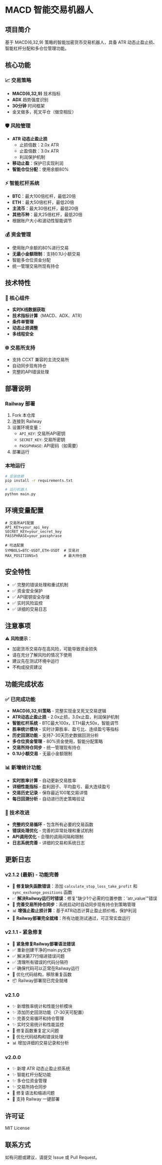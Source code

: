 # MACD 智能交易机器人

## 项目简介
基于 MACD(6,32,9) 策略的智能加密货币交易机器人，具备 ATR 动态止盈止损、智能杠杆分配和多仓位管理功能。

## 核心功能

### 📈 交易策略
- **MACD(6,32,9)** 技术指标
- **ADX** 趋势强度识别
- **30分钟** 时间框架
- 金叉做多，死叉平仓（做空相反）

### 🛡️ 风险管理
- **ATR 动态止盈止损**
  - 止损倍数：2.0x ATR
  - 止盈倍数：3.0x ATR
  - 利润保护机制
- **移动止盈**：保护已实现利润
- **智能仓位分配**：使用余额80%

### ⚡ 智能杠杆系统
- **BTC**：最大100倍杠杆，最低20倍
- **ETH**：最大50倍杠杆，最低20倍
- **主流币**：最大30倍杠杆，最低20倍
- **其他币种**：最大25倍杠杆，最低20倍
- 根据账户大小和波动性智能调节

### 💰 资金管理
- 使用账户余额的80%进行交易
- **无最小金额限制**：支持0.1U小额交易
- 智能多仓位资金分配
- 统一管理交易所现有持仓

## 技术特性

### 🔧 核心组件
- **实时K线数据获取**
- **技术指标计算**（MACD、ADX、ATR）
- **条件单管理**
- **动态止损调整**
- **多线程安全**

### 🌐 交易所支持
- 支持 CCXT 兼容的主流交易所
- 自动同步现有持仓
- 完整的API错误处理

## 部署说明

### Railway 部署
1. Fork 本仓库
2. 连接到 Railway
3. 设置环境变量：
   - `API_KEY`: 交易所API密钥
   - `SECRET_KEY`: 交易所密钥
   - `PASSPHRASE`: API密码（如需要）
4. 部署运行

### 本地运行
```bash
# 安装依赖
pip install -r requirements.txt

# 运行机器人
python main.py
```

## 环境变量配置

```env
# 交易所API配置
API_KEY=your_api_key
SECRET_KEY=your_secret_key
PASSPHRASE=your_passphrase

# 可选配置
SYMBOLS=BTC-USDT,ETH-USDT  # 交易对
MAX_POSITIONS=5            # 最大持仓数
```

## 安全特性

- ✅ 完整的错误处理和重试机制
- ✅ 资金安全保护
- ✅ API密钥安全存储
- ✅ 实时风险监控
- ✅ 详细的交易日志

## 注意事项

⚠️ **风险提示**：
- 加密货币交易存在高风险，可能导致资金损失
- 请在充分了解风险的情况下使用
- 建议先在测试环境中运行
- 不构成投资建议

## 功能完成状态

### ✅ 已完成功能
- **MACD(6,32,9)策略** - 完整实现金叉死叉交易逻辑
- **ATR动态止盈止损** - 2.0x止损，3.0x止盈，利润保护机制
- **智能杠杆系统** - BTC最大100x，ETH最大50x，智能调节
- **胜率统计模块** - 实时计算胜率、盈亏比、连续盈亏等指标
- **历史回测功能** - 支持7-30天历史数据回测分析
- **多仓位资金管理** - 80%资金使用，智能分配策略
- **交易所持仓同步** - 统一管理现有持仓
- **0.1U小额交易** - 无最小金额限制

### 📊 新增统计功能
- **实时胜率计算** - 自动更新交易胜率
- **详细性能指标** - 盈利因子、平均盈亏、最大连续盈亏
- **交易历史记录** - 保存最近100笔交易详情
- **每日回测分析** - 自动进行历史策略验证

### 🔧 技术改进
- **完整的交易循环** - 包含所有必要的交易函数
- **错误处理优化** - 完善的异常处理和重试机制
- **API调用优化** - 合理的调用间隔和限制
- **日志系统完善** - 详细的交易和系统日志

## 更新日志

### v2.1.2 (最新) - 功能完善
- 🚨 **修复缺失函数错误**：添加 `calculate_stop_loss_take_profit` 和 `sync_exchange_positions` 函数
- ✅ **解决Railway运行时错误**：修复"缺少1个必需的位置参数：'atr_value'"错误
- 🔧 **完善交易所持仓同步**：系统启动时自动同步现有持仓到策略管理
- 📊 **增强止盈止损计算**：基于ATR动态计算止盈止损价格，保护利润
- 🚀 **Railway部署完全就绪**：所有功能测试通过，可正常实盘运行

### v2.1.1 - 紧急修复
- 🚨 **紧急修复Railway部署语法错误**
- ✅ 重新创建干净的main.py文件
- ✅ 解决第77行缩进错误问题
- ✅ 清理所有错误的代码分隔符
- ✅ 确保代码可以正常在Railway运行
- 🔧 优化代码结构，移除重复函数
- 📦 Railway部署现已完全就绪

### v2.1.0
- ✨ 新增胜率统计和性能分析模块
- ✨ 添加历史回测功能（7-30天可配置）
- ✨ 完善交易循环和持仓管理
- ✨ 实时交易统计和性能监控
- 🐛 修复函数重复定义问题
- 🐛 优化代码结构和错误处理
- 📊 增加详细的交易记录和分析

### v2.0.0
- ✨ 新增 ATR 动态止盈止损系统
- ✨ 智能杠杆分配功能
- ✨ 多仓位资金管理
- ✨ 交易所持仓同步
- 🐛 修复语法和缩进问题
- 🚀 支持 Railway 一键部署

## 许可证
MIT License

## 联系方式
如有问题或建议，请提交 Issue 或 Pull Request。